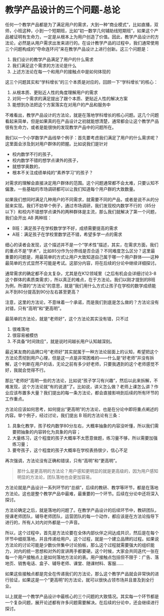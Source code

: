 # 教学产品设计的三个问题-总论

任何一个教学产品都是为了满足用户的需求，大到一种“商业模式“，比如直播，双师，小班这种，小到一个短期班，比如“初一数学几何辅助线短期班”，如果这个产品被证明有生命力，一定是从根本上为用户创造了价值。因此，教学产品设计的方法论，必然是从用户需求出发来进行的。在设计教学产品的过程中，我们通常使用三个问题构成的“夺命连环问”来在教学产品设计上进行创新。这三个问题是：

1. 我们设计的教学产品满足了用户的什么需求
3. 我们满足这个需求的方法论是什么
3. 上述方法论在每一个和用户的接触点中是如何体现的

这三个问题其实和“学科增长”的三个本质是对应的，回顾一下“学科增长”的核心：

1. 从根本质、更贴近人性的角度理解用户的需求
2. 对同一个需求的满足提出了跟个本质、更贴近人性的解决方案
3. 能想到办法把这个方案落实在对用户的产品和服务中

不难看出，教学产品设计的方法论，就是在落地学科增长的核心问题。这几个问题看起来简单，但是如果真的在产品设计之初就能想清楚，通常都会让这个教学产品很有生命力，或者是能很快的发现教学产品中的问题所在。

我们以一个小学数学产品线举个例子：首先要考虑我们满足了用户的什么需求呢？这里面会涉及到对用户群体的把握。比如说我们是针对

- 校内数学不行的孩子，
- 校内数学不错的想学点课外的孩子，
- 就想学奥数的，
- 根本不关注成绩单纯的“素养学习”的孩子？
  
对需求的理解会直接决定用户群体的范围。这个问题通常都不会太难，只要认知不偏激，一些基础的市场调研都可以让我们知道每个用户群的大致数量。

如果我们想同时满足几种用户的不同需求，就需要不同的产品，或者是说不从的分层来实现。我们不妨举个例子，通过市场调研，我们发现校内数学不行的（85分以下）和校内不错想学点课外的两种群体是主流，那么我们就解决了第一个问题，我们会开出 AB 两种班：

- B班：满足孩子在学校数学学不好，成绩需要提高的需求
- A班：满足孩子在学校里数学还不错，希望多学一点的需求

细心的读者会发现，这个描述并不是一个“学术性”描述，其实，在需求方面，我们的重点不是“学术”，比如85分作为分界线是否合适？不同难度怎么区分？这里最重要的问题是，用最简单的方式让用户大致知道自己属于哪一个用户群体——这种最简单的方式显然不可能是考试。这部分内容，将在后续的分论中继续详细探讨。

通常需求的确定都不会太复杂，尤其是在K12领域里（之后有机会会详细讨论3-8这个群体的素质类需求），所以真正的难点，在于方法论。我们以刚才提到的B班为例，所谓的“方法论”的意思，就是“我们用什么方式让孩子在学校的数学成绩能从不到80分提高到90分左右甚至更高？

注意，这里的方法论，不意味着一个承诺，而是我们到底是怎么做的？方法论没有对错，只有“高明”和“更高明”。

最简单的方法论，就是“老师好”，这个方法论其实没有错，只不过

1. 很难落地
2. 很容易被模仿
3. 不具备“时间效应”，就是说时间越长用户认知越深刻。

最近某友商的品牌口号“老师好”其实就属于一种方法论层面上的认知，希望把这个方法论贯彻到用户心理，但是这一点是非常困难的——什么是“好老师”并没有拆解，这个判断在用户的话，无论之前有多少好老师，只要我遇到的这个老师感觉不好，我就会觉得不行。

那比“老师好”高明一些的方法论，比如说“孩子学习有兴趣”，然后以此来拆解，不难发现，这个方法论就“有的说道”了。比如说，讲义怎么做？老师上课怎么讲？作业应该布置多大量？我们提出的每一条方法论，都会直接影响到后续的所有环节的工作重点。

方法论应该如何思考，如何提出“更高明”的方法论，也是在分论中即将重点阐述的内容。举个例子，经过讨论，我们提出 B 班的方法论有三条：

1. 具象化教学，孩子校内数学80分左右，大概率抽象的内容没听懂，所以我们需要把抽象的内容转化为具象的内容；
2. 大量练习，这个程度的孩子大概率不太愿意做题，练习量不够，所以需要加强练习量；
3. 要夸孩子，这个程度的孩子大概率在学校表扬很少，信心不足

再次强调，方法论没有正确和错误，只有“高明”和“更高明”。

> 那什么是更高明的方法论？用户感知更明显的就是更高级的，因为用户感知明显的方法论，团队落地也会更加容易。

方法论就是产品设计一系列环节的“总纲”，后续的教研、教学等环节，都是在落地方法论。这也是整个教学产品中最难，最重要的一个环节。后续在分论中还将深入探讨。

方法论确定之后，就是落地的问题了。在教学产品设计的后续环节中，教研团队，授课老师团队，辅导老师团队，运营团队的每一个动作，都应该是在方法论指导下进行的，所有人对内对外都是一个声音。

所以，这个过程中，首先是方法论要在全体内部伙伴之间达成共识，然后是在每个环节中细抠落地，并且传递给用户。这个过程，就是一个建立品牌的过程。如果说方法论的讨论可能是少数伙伴集中讨论拍板，那么这个过程就需要强大的组织能力，对内的统一思想和对外的宣讲两手都要硬。这个时候，大家会共同迭代一张在每一个用户接触点上是如何落地方法论的表。用户接触点包括但不限于：广告、落地页、销售电话、盒子、辅导老师、课堂、随课材料、客服……

如果这些接触点都是完全在传递我们的方法论，那么这个教学产品就会非常快的进行验证，如果这是一个“更高明”的方法论，就可以很快占领市场并且普及到全行业。

以上就是一个教学产品设计中最核心的三个问题的大致情况。其实每一个环节都是一个复杂问题，展开论述都有许多问题需要解决。在后续的分论中，还会继续进行探讨。